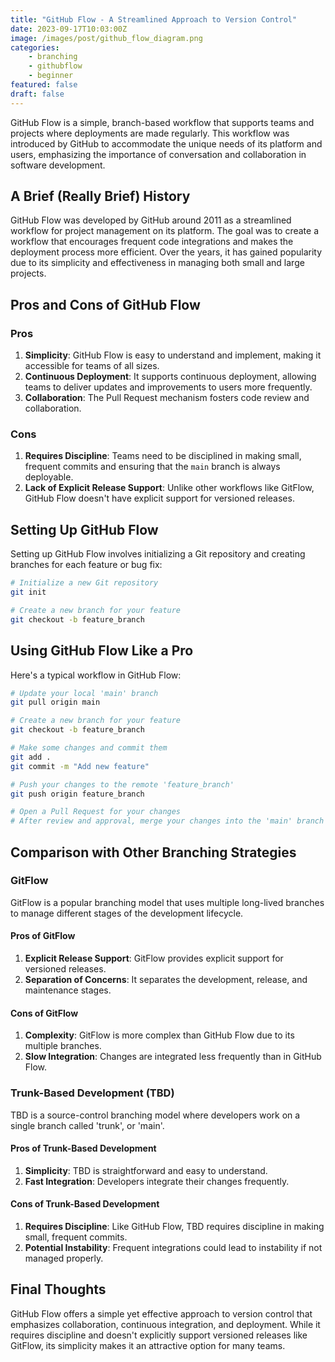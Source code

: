 ```yaml
---
title: "GitHub Flow - A Streamlined Approach to Version Control"
date: 2023-09-17T10:03:00Z
image: /images/post/github_flow_diagram.png
categories: 
    - branching
    - githubflow
    - beginner
featured: false
draft: false
---
```


GitHub Flow is a simple, branch-based workflow that supports teams and projects where deployments are made regularly. This workflow was introduced by GitHub to accommodate the unique needs of its platform and users, emphasizing the importance of conversation and collaboration in software development.

## A Brief (Really Brief) History

GitHub Flow was developed by GitHub around 2011 as a streamlined workflow for project management on its platform. The goal was to create a workflow that encourages frequent code integrations and makes the deployment process more efficient. Over the years, it has gained popularity due to its simplicity and effectiveness in managing both small and large projects.

## Pros and Cons of GitHub Flow

### Pros

1. **Simplicity**: GitHub Flow is easy to understand and implement, making it accessible for teams of all sizes.
2. **Continuous Deployment**: It supports continuous deployment, allowing teams to deliver updates and improvements to users more frequently.
3. **Collaboration**: The Pull Request mechanism fosters code review and collaboration.

### Cons

1. **Requires Discipline**: Teams need to be disciplined in making small, frequent commits and ensuring that the `main` branch is always deployable.
2. **Lack of Explicit Release Support**: Unlike other workflows like GitFlow, GitHub Flow doesn't have explicit support for versioned releases.

## Setting Up GitHub Flow

Setting up GitHub Flow involves initializing a Git repository and creating branches for each feature or bug fix:

```bash
# Initialize a new Git repository
git init

# Create a new branch for your feature
git checkout -b feature_branch
```

## Using GitHub Flow Like a Pro

Here's a typical workflow in GitHub Flow:

```bash
# Update your local 'main' branch
git pull origin main

# Create a new branch for your feature
git checkout -b feature_branch

# Make some changes and commit them
git add .
git commit -m "Add new feature"

# Push your changes to the remote 'feature_branch'
git push origin feature_branch

# Open a Pull Request for your changes
# After review and approval, merge your changes into the 'main' branch
```

## Comparison with Other Branching Strategies

### GitFlow

GitFlow is a popular branching model that uses multiple long-lived branches to manage different stages of the development lifecycle.

#### Pros of GitFlow

1. **Explicit Release Support**: GitFlow provides explicit support for versioned releases.
2. **Separation of Concerns**: It separates the development, release, and maintenance stages.

#### Cons of GitFlow

1. **Complexity**: GitFlow is more complex than GitHub Flow due to its multiple branches.
2. **Slow Integration**: Changes are integrated less frequently than in GitHub Flow.

### Trunk-Based Development (TBD)

TBD is a source-control branching model where developers work on a single branch called 'trunk', or 'main'.

#### Pros of Trunk-Based Development

1. **Simplicity**: TBD is straightforward and easy to understand.
2. **Fast Integration**: Developers integrate their changes frequently.

#### Cons of Trunk-Based Development

1. **Requires Discipline**: Like GitHub Flow, TBD requires discipline in making small, frequent commits.
2. **Potential Instability**: Frequent integrations could lead to instability if not managed properly.

## Final Thoughts

GitHub Flow offers a simple yet effective approach to version control that emphasizes collaboration, continuous integration, and deployment. While it requires discipline and doesn't explicitly support versioned releases like GitFlow, its simplicity makes it an attractive option for many teams.
